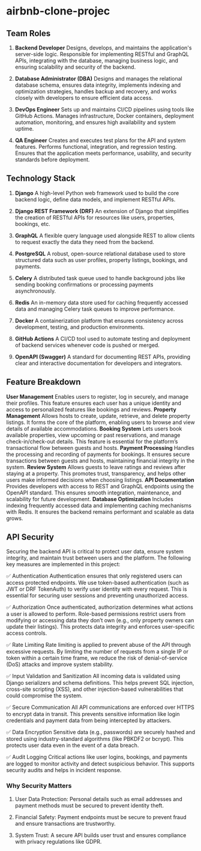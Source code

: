 # airbnb-clone-projec

## Team Roles
1. **Backend Developer**
Designs, develops, and maintains the application's server-side logic. Responsible for implementing RESTful and GraphQL APIs, integrating with the database, managing business logic, and ensuring scalability and security of the backend.

2. **Database Administrator (DBA)**
Designs and manages the relational database schema, ensures data integrity, implements indexing and optimization strategies, handles backup and recovery, and works closely with developers to ensure efficient data access.

3. **DevOps Engineer**
Sets up and maintains CI/CD pipelines using tools like GitHub Actions. Manages infrastructure, Docker containers, deployment automation, monitoring, and ensures high availability and system uptime.

4. **QA Engineer**
Creates and executes test plans for the API and system features. Performs functional, integration, and regression testing. Ensures that the application meets performance, usability, and security standards before deployment.

## Technology Stack
1. **Django**
A high-level Python web framework used to build the core backend logic, define data models, and implement RESTful APIs.

2. **Django REST Framework (DRF)**
An extension of Django that simplifies the creation of RESTful APIs for resources like users, properties, bookings, etc.

3. **GraphQL**
A flexible query language used alongside REST to allow clients to request exactly the data they need from the backend.

4. **PostgreSQL**
A robust, open-source relational database used to store structured data such as user profiles, property listings, bookings, and payments.

5. **Celery**
A distributed task queue used to handle background jobs like sending booking confirmations or processing payments asynchronously.

6. **Redis**
An in-memory data store used for caching frequently accessed data and managing Celery task queues to improve performance.

7. **Docker**
A containerization platform that ensures consistency across development, testing, and production environments.

8. **GitHub Actions**
A CI/CD tool used to automate testing and deployment of backend services whenever code is pushed or merged.

9. **OpenAPI (Swagger)**
A standard for documenting REST APIs, providing clear and interactive documentation for developers and integrators.

## Feature Breakdown
**User Management**
Enables users to register, log in securely, and manage their profiles. This feature ensures each user has a unique identity and access to personalized features like bookings and reviews.
**Property Management**
Allows hosts to create, update, retrieve, and delete property listings. It forms the core of the platform, enabling users to browse and view details of available accommodations.
**Booking System**
Lets users book available properties, view upcoming or past reservations, and manage check-in/check-out details. This feature is essential for the platform’s transactional flow between guests and hosts.
**Payment Processing**
Handles the processing and recording of payments for bookings. It ensures secure transactions between guests and hosts, maintaining financial integrity in the system.
**Review System**
Allows guests to leave ratings and reviews after staying at a property. This promotes trust, transparency, and helps other users make informed decisions when choosing listings.
**API Documentation**
Provides developers with access to REST and GraphQL endpoints using the OpenAPI standard. This ensures smooth integration, maintenance, and scalability for future development.
**Database Optimization**
Includes indexing frequently accessed data and implementing caching mechanisms with Redis. It ensures the backend remains performant and scalable as data grows.

## API Security
Securing the backend API is critical to protect user data, ensure system integrity, and maintain trust between users and the platform. The following key measures are implemented in this project:

✅ Authentication
Authentication ensures that only registered users can access protected endpoints. We use token-based authentication (such as JWT or DRF TokenAuth) to verify user identity with every request. This is essential for securing user sessions and preventing unauthorized access.

✅ Authorization
Once authenticated, authorization determines what actions a user is allowed to perform. Role-based permissions restrict users from modifying or accessing data they don’t own (e.g., only property owners can update their listings). This protects data integrity and enforces user-specific access controls.

✅ Rate Limiting
Rate limiting is applied to prevent abuse of the API through excessive requests. By limiting the number of requests from a single IP or token within a certain time frame, we reduce the risk of denial-of-service (DoS) attacks and improve system stability.

✅ Input Validation and Sanitization
All incoming data is validated using Django serializers and schema definitions. This helps prevent SQL injection, cross-site scripting (XSS), and other injection-based vulnerabilities that could compromise the system.

✅ Secure Communication
All API communications are enforced over HTTPS to encrypt data in transit. This prevents sensitive information like login credentials and payment data from being intercepted by attackers.

✅ Data Encryption
Sensitive data (e.g., passwords) are securely hashed and stored using industry-standard algorithms (like PBKDF2 or bcrypt). This protects user data even in the event of a data breach.

✅ Audit Logging
Critical actions like user logins, bookings, and payments are logged to monitor activity and detect suspicious behavior. This supports security audits and helps in incident response.

### Why Security Matters
1. User Data Protection: Personal details such as email addresses and payment methods must be secured to prevent identity theft.

2. Financial Safety: Payment endpoints must be secure to prevent fraud and ensure transactions are trustworthy.

3. System Trust: A secure API builds user trust and ensures compliance with privacy regulations like GDPR.